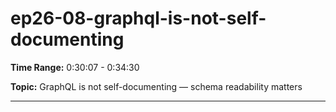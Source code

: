 # ep26-08-graphql-is-not-self-documenting

**Time Range:** 0:30:07 - 0:34:30

**Topic:** GraphQL is not self-documenting — schema readability matters

---

